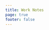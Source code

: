 ```yaml
---
title: Work Notes
page: true
footer: false
---
```


<script setup>
import WorkNotesIndex from './index.vue'
</script>

<WorkNotesIndex />

